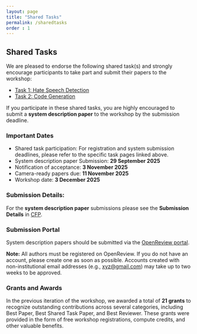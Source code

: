 ```yaml
---
layout: page
title: "Shared Tasks"
permalink: /sharedtasks
order : 1
---
```


## Shared Tasks

We are pleased to endorse the following shared task(s) and strongly encourage participants to take part and submit their papers to the workshop:

* [Task 1: Hate Speech Detection](https://github.com/AridHasan/blp25_task1)
* [Task 2: Code Generation](https://noshinulfat.github.io/BLP-webiste-git/#/home)

If you participate in these shared tasks, you are highly encouraged to submit a **system description paper** to the workshop by the submission deadline.

### Important Dates

- Shared task participation: For registration and system submission deadlines, please refer to the specific task pages linked above.
- System description paper Submission: **29 September 2025**
- Notification of acceptance: **3 November 2025**
- Camera-ready papers due: **11 November 2025**
- Workshop date: **3 December 2025**

### Submission Details:
For the **system description paper** submissions please see the **Submission Details** in [CFP](/cfp).  


### Submission Portal

System description papers should be submitted via the [OpenReview portal](https://openreview.net/group?id=aclweb.org/AACL-IJCNLP/2025/Workshop/BLP).

**Note:** All authors must be registered on OpenReview. If you do not have an account, please create one as soon as possible. Accounts created with non-institutional email addresses (e.g., [xyz@gmail.com](mailto:xyz@gmail.com)) may take up to two weeks to be approved.

### Grants and Awards
In the previous iteration of the workshop, we awarded a total of **21 grants** to recognize outstanding contributions across several categories, including Best Paper, Best Shared Task Paper, and Best Reviewer. These grants were provided in the form of free workshop registrations, compute credits, and other valuable benefits.

